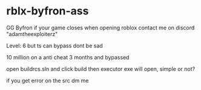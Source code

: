 # rblx-byfron-ass

GG Byfron if your game closes when opening roblox contact me on discord "adamtheexploiterz"

Level: 6 but ts can bypass dont be sad

10 million on a anti cheat 3 months and bypassed

open buildrcs.sln and click build then executor exe will open, simple or not?

if you get error on the src dm me
